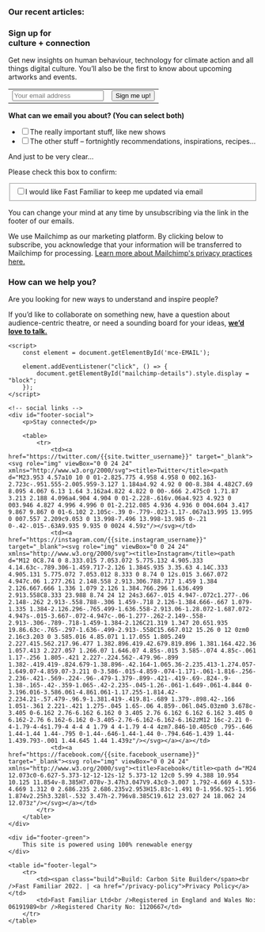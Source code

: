 <!-- rss feed from workload -->
<h3 id="rss-title">Our recent articles:</h3>
<div id="rss-feed">
</div>

<!-- rss feed -->
<script src="/js/rss-feed.js"></script>

<footer>
    <!-- mail sign up and contact prompt -->
    <div id="footer-mail-sign-up">
        <div class="module">
            <h3>Sign up for<br />culture + connection</h3>
            <p>Get new insights on human behaviour, technology for climate action and all things digital culture. You’ll also be the first to know about upcoming artworks and events.</p>
            <!-- Begin Mailchimp Signup Form -->
            <div id="mc_embed_signup">
            <form action="https://fastfamiliar.us3.list-manage.com/subscribe/post?u=9c06802b27ed2ef8115618191&amp;id=45ffffdd97" method="post" id="mc-embedded-subscribe-form" name="mc-embedded-subscribe-form" class="validate" target="_blank" novalidate>
                <div id="mc_embed_signup_scroll">
            <div class="mc-field-group">
                <table>
                    <tr>
                        <td><input type="email" value="" name="EMAIL" class="required email" id="mce-EMAIL" placeholder="Your email address"></td>
                        <td><div class="clear"><input type="submit" value="Sign me up!" name="subscribe" id="mc-embedded-subscribe" class="form-button"></div></td>
                    </tr>
                </table>
            </div>
            <div id="mailchimp-details">
                <div class="mc-field-group input-group">
                    <strong>What can we email you about? (You can select both) </strong>
                    <ul><li><input type="checkbox" value="1" name="group[26601][1]" id="mce-group[26601]-26601-0"><label for="mce-group[26601]-26601-0">The really important stuff, like new shows</label></li>
                <li><input type="checkbox" value="2" name="group[26601][2]" id="mce-group[26601]-26601-1"><label for="mce-group[26601]-26601-1">The other stuff – fortnightly recommendations, inspirations, recipes...</label></li>
                </ul>
                </div>
                <div id="mergeRow-gdpr" class="mergeRow gdpr-mergeRow content__gdprBlock mc-field-group">
                    <div class="content__gdpr">
                        <label>And just to be very clear...</label>
                        <p>Please check this box to confirm:</p>
                        <fieldset class="mc_fieldset gdprRequired mc-field-group" name="interestgroup_field">
                        <label class="checkbox subfield" for="gdpr_38277"><input type="checkbox" id="gdpr_38277" name="gdpr[38277]" value="Y" class="av-checkbox gdpr"><span>I would like Fast Familiar to keep me updated via email</span> </label>
                        </fieldset>
                        <p>You can change your mind at any time by unsubscribing via the link in the footer of our emails.</p>
                    </div>
                    <div class="content__gdprLegal">
                        <p>We use Mailchimp as our marketing platform. By clicking below to subscribe, you acknowledge that your information will be transferred to Mailchimp for processing. <a href="https://mailchimp.com/legal/terms" target="_blank">Learn more about Mailchimp's privacy practices here.</a></p>
                    </div>
                </div>
                    <div id="mce-responses" class="clear">
                        <div class="response" id="mce-error-response" style="display:none"></div>
                        <div class="response" id="mce-success-response" style="display:none"></div>
                    </div>    <!-- real people should not fill this in and expect good things - do not remove this or risk form bot signups-->
                    <div style="position: absolute; left: -5000px;" aria-hidden="true"><input type="text" name="b_9c06802b27ed2ef8115618191_45ffffdd97" tabindex="-1" value=""></div>
                    </div>
                </form>
                </div>
                <!--End mc_embed_signup-->
            </div>
        </div>
        <div class="module">
            <h3>How can we help you?</h3>
            <p>Are you looking for new ways to understand and inspire people?</p>
            <p>If you’d like to collaborate on something new, have a question about audience-centric theatre, or need a sounding board for your ideas, <a href="/contact-us"><strong>we’d love to talk.</strong></a></p>
        </div>
    </div>

    <script>
        const element = document.getElementById('mce-EMAIL');
        
        element.addEventListener("click", () => {
            document.getElementById("mailchimp-details").style.display = "block";
        });
    </script>

	<!-- social links -->
	<div id="footer-social">
		<p>Stay connected</p>
		
		<table>
			<tr>
				<td><a href="https://twitter.com/{{site.twitter_username}}" target="_blank"><svg role="img" viewBox="0 0 24 24" xmlns="http://www.w3.org/2000/svg"><title>Twitter</title><path d="M23.953 4.57a10 10 0 01-2.825.775 4.958 4.958 0 002.163-2.723c-.951.555-2.005.959-3.127 1.184a4.92 4.92 0 00-8.384 4.482C7.69 8.095 4.067 6.13 1.64 3.162a4.822 4.822 0 00-.666 2.475c0 1.71.87 3.213 2.188 4.096a4.904 4.904 0 01-2.228-.616v.06a4.923 4.923 0 003.946 4.827 4.996 4.996 0 01-2.212.085 4.936 4.936 0 004.604 3.417 9.867 9.867 0 01-6.102 2.105c-.39 0-.779-.023-1.17-.067a13.995 13.995 0 007.557 2.209c9.053 0 13.998-7.496 13.998-13.985 0-.21 0-.42-.015-.63A9.935 9.935 0 0024 4.59z"/></svg></td>
				<td><a href="https://instagram.com/{{site.instagram_username}}" target="_blank"><svg role="img" viewBox="0 0 24 24" xmlns="http://www.w3.org/2000/svg"><title>Instagram</title><path d="M12 0C8.74 0 8.333.015 7.053.072 5.775.132 4.905.333 4.14.63c-.789.306-1.459.717-2.126 1.384S.935 3.35.63 4.14C.333 4.905.131 5.775.072 7.053.012 8.333 0 8.74 0 12s.015 3.667.072 4.947c.06 1.277.261 2.148.558 2.913.306.788.717 1.459 1.384 2.126.667.666 1.336 1.079 2.126 1.384.766.296 1.636.499 2.913.558C8.333 23.988 8.74 24 12 24s3.667-.015 4.947-.072c1.277-.06 2.148-.262 2.913-.558.788-.306 1.459-.718 2.126-1.384.666-.667 1.079-1.335 1.384-2.126.296-.765.499-1.636.558-2.913.06-1.28.072-1.687.072-4.947s-.015-3.667-.072-4.947c-.06-1.277-.262-2.149-.558-2.913-.306-.789-.718-1.459-1.384-2.126C21.319 1.347 20.651.935 19.86.63c-.765-.297-1.636-.499-2.913-.558C15.667.012 15.26 0 12 0zm0 2.16c3.203 0 3.585.016 4.85.071 1.17.055 1.805.249 2.227.415.562.217.96.477 1.382.896.419.42.679.819.896 1.381.164.422.36 1.057.413 2.227.057 1.266.07 1.646.07 4.85s-.015 3.585-.074 4.85c-.061 1.17-.256 1.805-.421 2.227-.224.562-.479.96-.899 1.382-.419.419-.824.679-1.38.896-.42.164-1.065.36-2.235.413-1.274.057-1.649.07-4.859.07-3.211 0-3.586-.015-4.859-.074-1.171-.061-1.816-.256-2.236-.421-.569-.224-.96-.479-1.379-.899-.421-.419-.69-.824-.9-1.38-.165-.42-.359-1.065-.42-2.235-.045-1.26-.061-1.649-.061-4.844 0-3.196.016-3.586.061-4.861.061-1.17.255-1.814.42-2.234.21-.57.479-.96.9-1.381.419-.419.81-.689 1.379-.898.42-.166 1.051-.361 2.221-.421 1.275-.045 1.65-.06 4.859-.06l.045.03zm0 3.678c-3.405 0-6.162 2.76-6.162 6.162 0 3.405 2.76 6.162 6.162 6.162 3.405 0 6.162-2.76 6.162-6.162 0-3.405-2.76-6.162-6.162-6.162zM12 16c-2.21 0-4-1.79-4-4s1.79-4 4-4 4 1.79 4 4-1.79 4-4 4zm7.846-10.405c0 .795-.646 1.44-1.44 1.44-.795 0-1.44-.646-1.44-1.44 0-.794.646-1.439 1.44-1.439.793-.001 1.44.645 1.44 1.439z"/></svg></a></a></td>
				<td><a href="https://facebook.com/{{site.facebook_username}}" target="_blank"><svg role="img" viewBox="0 0 24 24" xmlns="http://www.w3.org/2000/svg"><title>Facebook</title><path d="M24 12.073c0-6.627-5.373-12-12-12s-12 5.373-12 12c0 5.99 4.388 10.954 10.125 11.854v-8.385H7.078v-3.47h3.047V9.43c0-3.007 1.792-4.669 4.533-4.669 1.312 0 2.686.235 2.686.235v2.953H15.83c-1.491 0-1.956.925-1.956 1.874v2.25h3.328l-.532 3.47h-2.796v8.385C19.612 23.027 24 18.062 24 12.073z"/></svg></a></td>
			</tr>
		</table>
	</div>
	
	<div id="footer-green">
		This site is powered using 100% renewable energy
	</div>
	
	<table id="footer-legal">
		<tr>
			<td><span class="build">Build: Carbon Site Builder</span><br />Fast Familiar 2022. | <a href="/privacy-policy">Privacy Policy</a></td>
			<td>Fast Familiar Ltd<br />Registered in England and Wales No: 06191989<br />Registered Charity No: 1120667</td>
		</tr>
	</table>
</footer>
